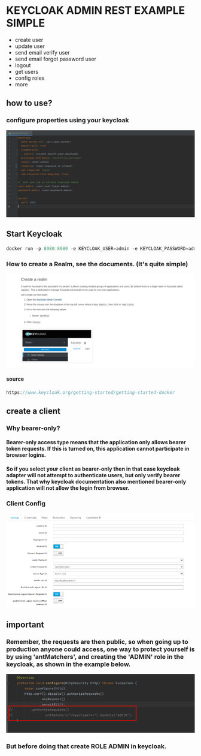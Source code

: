 # KEYCLOAK ADMIN REST EXAMPLE SIMPLE

* create user
* update user
* send email verify user
* send email forgot password user
* logout
* get users
* config roles
* more

## how to use?

### configure properties using your keycloak

![Alt text](config.png "config")

## Start Keycloak

```rust
docker run -p 8080:8080 -e KEYCLOAK_USER=admin -e KEYCLOAK_PASSWORD=admin quay.io/keycloak/keycloak:15.0.2
```

### How to create a Realm, see the documents. (It's quite simple)
![Alt text](create_realm.png "create_realm")

#### source

```rust
https://www.keycloak.org/getting-started/getting-started-docker
```

## create a client

### Why bearer-only?

#### Bearer-only access type means that the application only allows bearer token requests. If this is turned on, this application cannot participate in browser logins.

#### So if you select your client as bearer-only then in that case keycloak adapter will not attempt to authenticate users, but only verify bearer tokens. That why keycloak documentation also mentioned bearer-only application will not allow the login from browser.
### Client Config

![Alt text](cliente_config.png "client_config")

## important

### Remember, the requests are then public, so when going up to production anyone could access, one way to protect yourself is by using 'antMatchers', and creating the 'ADMIN' role in the keycloak, as shown in the example below.

![Alt text](admin.png "admin")

### But before doing that create ROLE ADMIN in keycloak.
